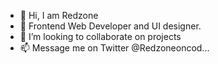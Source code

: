 - 👋 Hi, I am Redzone
- 🌱 Frontend Web Developer and UI designer.
- 💞️ I’m looking to collaborate on projects
- 📫 Message me on Twitter @Redzoneoncod...

<!---
IamRedzone/IamRedzone is a ✨ special ✨ repository because its `README.md` (this file) appears on your GitHub profile.
You can click the Preview link to take a look at your changes.
--->
